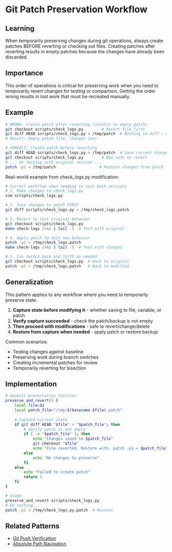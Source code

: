 # Git Patch Preservation Workflow

## Learning
When temporarily preserving changes during git operations, always create patches BEFORE reverting or checking out files. Creating patches after reverting results in empty patches because the changes have already been discarded.

## Importance
This order of operations is critical for preserving work when you need to temporarily revert changes for testing or comparison. Getting the order wrong results in lost work that must be recreated manually.

## Example
```bash
# WRONG: Create patch after reverting (results in empty patch)
git checkout scripts/check_logs.py        # Revert file first
git diff HEAD scripts/check_logs.py > /tmp/patch  # Nothing to diff - already reverted!
# Result: Empty patch file, changes lost

# CORRECT: Create patch before reverting
git diff HEAD scripts/check_logs.py > /tmp/patch  # Save current changes
git checkout scripts/check_logs.py        # Now safe to revert
# ... do testing with original version ...
patch -p1 < /tmp/patch                   # Restore changes from patch
```

Real-world example from check_logs.py modification:
```bash
# Correct workflow when needing to test both versions
# 1. Make changes to check_logs.py
vim scripts/check_logs.py

# 2. Save changes to patch FIRST
git diff scripts/check_logs.py > /tmp/check_logs.patch

# 3. Revert to test original behavior
git checkout scripts/check_logs.py
make check-logs 2>&1 | tail -5  # Test with original

# 4. Apply patch to test new behavior  
patch -p1 < /tmp/check_logs.patch
make check-logs 2>&1 | tail -5  # Test with changes

# 5. Can switch back and forth as needed
git checkout scripts/check_logs.py  # Back to original
patch -p1 < /tmp/check_logs.patch   # Back to modified
```

## Generalization
This pattern applies to any workflow where you need to temporarily preserve state:
1. **Capture state before modifying it** - whether saving to file, variable, or patch
2. **Verify capture succeeded** - check the patch/backup is not empty
3. **Then proceed with modifications** - safe to revert/change/delete
4. **Restore from capture when needed** - apply patch or restore backup

Common scenarios:
- Testing changes against baseline
- Preserving work during branch switches
- Creating incremental patches for review
- Temporarily reverting for bisection

## Implementation
```bash
# Generic preservation function
preserve_and_revert() {
    local file=$1
    local patch_file="/tmp/$(basename $file).patch"
    
    # Capture current state
    if git diff HEAD "$file" > "$patch_file"; then
        # Verify patch is not empty
        if [ -s "$patch_file" ]; then
            echo "Changes saved to $patch_file"
            git checkout "$file"
            echo "File reverted. Restore with: patch -p1 < $patch_file"
        else
            echo "No changes to preserve"
        fi
    else
        echo "Failed to create patch"
        return 1
    fi
}

# Usage
preserve_and_revert scripts/check_logs.py
# Do testing...
patch -p1 < /tmp/check_logs.py.patch  # Restore
```

## Related Patterns
- [Git Push Verification](git-push-verification.md)
- [Absolute Path Navigation](absolute-path-navigation.md)
